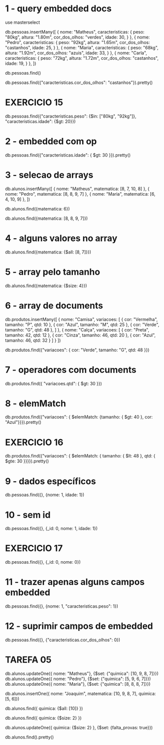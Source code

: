 # 1 - query embedded docs

use masterselect

db.pessoas.insertMany([
  {
    nome: "Matheus",
    caracteristicas: {
      peso: "80kg",
      altura: "1.80m",
      cor_dos_olhos: "verdes",
      idade: 30,
    }
  },
  {
    nome: "Pedro",
    caracteristicas: {
      peso: "92kg",
      altura: "1.65m",
      cor_dos_olhos: "castanhos",
      idade: 25,
    }
  },
  {
    nome: "Maria",
    caracteristicas: {
      peso: "68kg",
      altura: "1.92m",
      cor_dos_olhos: "azuis",
      idade: 33,
    }
  },
  {
    nome: "Carla",
    caracteristicas: {
      peso: "72kg",
      altura: "1.72m",
      cor_dos_olhos: "castanhos",
      idade: 19,
    }
  },
])

db.pessoas.find()

db.pessoas.find({"caracteristicas.cor_dos_olhos": "castanhos"}).pretty()

# EXERCICIO 15

db.pessoas.find({"caracteristicas.peso": {$in: ["80kg", "92kg"]}, "caracteristicas.idade": {$gt: 20}})

# 2 - embedded com op

db.pessoas.find({"caracteristicas.idade": { $gt: 30 }}).pretty()

# 3 - selecao de arrays

db.alunos.insertMany([
  {
    nome: "Matheus",
    matematica: [8, 7, 10, 8]
  },
  {
    nome: "Pedro",
    matematica: [8, 8, 9, 7]
  },
  {
    nome: "Maria",
    matematica: [6, 4, 10, 9]
  },
])

db.alunos.find({matematica: 6})

db.alunos.find({matematica: [8, 8, 9, 7]})

# 4 - alguns valores no array

db.alunos.find({matematica: {$all: [8, 7]}})

# 5 - array pelo tamanho

db.alunos.find({matematica: {$size: 4}})


# 6 - array de documents

db.produtos.insertMany([
  {
    nome: "Camisa",
    variacoes: [
      {
        cor: "Vermelha",
        tamanho: "P",
        qtd: 10
      },
      {
        cor: "Azul",
        tamanho: "M",
        qtd: 25
      },
            {
        cor: "Verde",
        tamanho: "G",
        qtd: 48
      },
    ]
  },
  {
    nome: "Calça",
    variacoes: [
      {
        cor: "Preta",
        tamanho: 42,
        qtd: 12
      },
      {
        cor: "Cinza",
        tamanho: 46,
        qtd: 20
      },
      {
        cor: "Azul",
        tamanho: 46,
        qtd: 32
      }
    ]
  }
])

db.produtos.find({"variacoes": { cor: "Verde", tamanho: "G", qtd: 48 }})

# 7 - operadores com documents

db.produtos.find({ "variacoes.qtd": { $gt: 30 }})

# 8 - elemMatch

db.produtos.find({"variacoes": { $elemMatch: {tamanho: { $gt: 40 }, cor: "Azul"}}}).pretty()

# EXERCICIO 16

db.produtos.find({"variacoes": { $elemMatch: { tamanho: { $lt: 48 }, qtd: { $gte: 30 }}}}).pretty()

# 9 - dados específicos

db.pessoas.find({}, {nome: 1, idade: 1})

# 10 - sem id

db.pessoas.find({}, {_id: 0, nome: 1, idade: 1})

# EXERCICIO 17

db.pessoas.find({}, {_id: 0, nome: 0})

# 11 - trazer apenas alguns campos embedded

db.pessoas.find({}, {nome: 1, "caracteristicas.peso": 1})

# 12 - suprimir campos de embedded

db.pessoas.find({}, {"caracteristicas.cor_dos_olhos": 0})

# TAREFA 05

db.alunos.updateOne({ nome: "Matheus"}, {$set: {"quimica": [10, 9, 8, 7]}})
db.alunos.updateOne({ nome: "Pedro"}, {$set: {"quimica": [5, 9, 6, 7]}})
db.alunos.updateOne({ nome: "Maria"}, {$set: {"quimica": [8, 8, 8, 7]}})

db.alunos.insertOne({ nome: "Joaquim", matematica: [10, 9, 8, 7], quimica: [5, 6]})

db.alunos.find({ quimica: {$all: [10]} })

db.alunos.find({ quimica: {$size: 2} })

db.alunos.updateOne({ quimica: {$size: 2} }, {$set: {falta_provas: true}})

db.alunos.find().pretty()